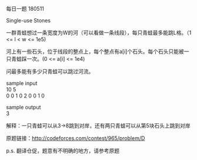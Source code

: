 每日一题 180511

Single-use Stones

一群青蛙想过一条宽度为W的河（可以看做一条线段），每只青蛙最多能跳L格。（1 <= l < w <= 1e5)

河上有一些石头，位于线段的整点上，每个整点有a[i]个石头。每个石头只能被一只青蛙踩一次。(0 <= a[i] <= 1e4)

问最多能有多少只青蛙可以跳过河流。

sample input      
10 5       
0 0 1 0 2 0 0 1 0

sample output       
3

解释：一只青蛙可以从3->8跳到对岸，还有两只青蛙可以从第5块石头上跳到对岸

原题链接：http://codeforces.com/contest/965/problem/D

p.s. 翻译仓促，题意有不明确的地方，请参考原题
